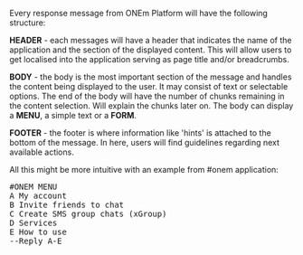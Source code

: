 Every response message from ONEm Platform will have the following structure:

**HEADER** - each messages will have a header that indicates the name of the application and the section of the displayed content. This will allow users to get localised into the application serving as page title and/or breadcrumbs.

**BODY** - the body is the most important section of the message and handles the content being displayed to the user. It may consist of text or selectable options. The end of the body will have the number of chunks remaining in the content selection. Will explain the chunks later on. The body can display a **MENU**, a simple text or a **FORM**.

**FOOTER** - the footer is where information like 'hints' is attached to the bottom of the message. In here, users will find guidelines regarding next available actions.

All this might be more intuitive with an example from #onem application:

<pre>
#ONEM MENU
A My account
B Invite friends to chat
C Create SMS group chats (xGroup)
D Services
E How to use
--Reply A-E
</pre>
